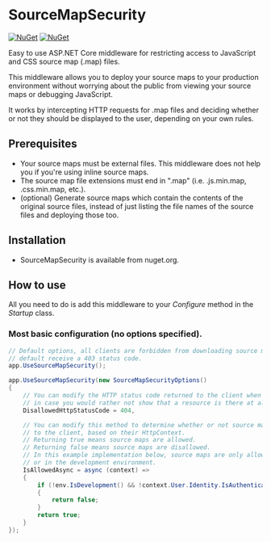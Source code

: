 # SourceMapSecurity

[![NuGet](https://img.shields.io/nuget/v/Nuget.Core.svg)](https://www.nuget.org/packages/SourceMapSecurity.Core/1.0.0) 
[![NuGet](https://img.shields.io/nuget/dt/Microsoft.AspNetCore.Mvc.svg)](https://www.nuget.org/packages/SourceMapSecurity.Core/1.0.0)

Easy to use ASP.NET Core middleware for restricting access to JavaScript and CSS source map (.map) files.

This middleware allows you to deploy your source maps to your production environment without worrying about the public from viewing your source maps or debugging JavaScript. 

It works by intercepting HTTP requests for .map files and deciding whether or not they should be displayed to the user, depending on your own rules. 

## Prerequisites
- Your source maps must be external files. This middleware does not help you if you're using inline source maps. 
- The source map file extensions must end in ".map" (i.e. .js.min.map, .css.min.map, etc.). 
- (optional) Generate source maps which contain the contents of the original source files, instead of just listing the file names of the source files and deploying those too.

## Installation
- SourceMapSecurity is available from nuget.org. 

## How to use
All you need to do is add this middleware to your *Configure* method in the *Startup* class.

### Most basic configuration (no options specified). 

```csharp
// Default options, all clients are forbidden from downloading source maps and by 
// default receive a 403 status code. 
app.UseSourceMapSecurity();
```

```csharp
app.UseSourceMapSecurity(new SourceMapSecurityOptions()
{
    // You can modify the HTTP status code returned to the client when they don't have access, 
	// in case you would rather not show that a resource is there at all. 
    DisallowedHttpStatusCode = 404,

    // You can modify this method to determine whether or not source maps should be returned 
	// to the client, based on their HttpContext.
    // Returning true means source maps are allowed. 
    // Returning false means source maps are disallowed. 
    // In this example implementation below, source maps are only allowed if you're logged in, 
	// or in the development environment. 
    IsAllowedAsync = async (context) =>
    {
        if (!env.IsDevelopment() && !context.User.Identity.IsAuthenticated)
        {
            return false;
        }
        return true;
    }
}); 
```


